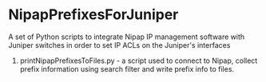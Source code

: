 # NipapPrefixesForJuniper
A set of Python scripts to integrate Nipap IP management software with Juniper switches in order to set IP ACLs on the Juniper's interfaces

1. printNipapPrefixesToFiles.py - a script used to connect to Nipap, collect prefix information using search filter and write prefix info to files. 
